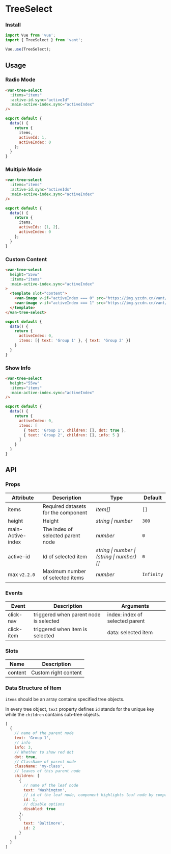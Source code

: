 # TreeSelect

### Install

```js
import Vue from 'vue';
import { TreeSelect } from 'vant';

Vue.use(TreeSelect);
```

## Usage

### Radio Mode

```html
<van-tree-select
  :items="items"
  :active-id.sync="activeId"
  :main-active-index.sync="activeIndex"
/>
```

```js
export default {
  data() {
    return {
      items,
      activeId: 1,
      activeIndex: 0
    };
  }
}
```

### Multiple Mode

```html
<van-tree-select
  :items="items"
  :active-id.sync="activeIds"
  :main-active-index.sync="activeIndex"
/>
```

```js
export default {
  data() {
    return {
      items,
      activeIds: [1, 2],
      activeIndex: 0
    };
  }
}
```

### Custom Content

```html
<van-tree-select
  height="55vw"
  :items="items"
  :main-active-index.sync="activeIndex"
>
  <template slot="content">
    <van-image v-if="activeIndex === 0" src="https://img.yzcdn.cn/vant/apple-1.jpg" />
    <van-image v-if="activeIndex === 1" src="https://img.yzcdn.cn/vant/apple-2.jpg" />
  </template>
</van-tree-select>
```

```js
export default {
  data() {
    return {
      activeIndex: 0,
      items: [{ text: 'Group 1' }, { text: 'Group 2' }]
    }
  }
}
```

### Show Info

```html
<van-tree-select
  height="55vw"
  :items="items"
  :main-active-index.sync="activeIndex"
/>
```

```js
export default {
  data() {
    return {
      activeIndex: 0,
      items: [
        { text: 'Group 1', children: [], dot: true },
        { text: 'Group 2', children: [], info: 5 }
      ]
    }
  }
}
```

## API

### Props

| Attribute | Description | Type | Default |
|------|------|------|------|
| items | Required datasets for the component | *Item[]* | `[]` |
| height | Height | *string \| number* | `300` |
| main-Active-index | The index of selected parent node | *number* | `0` |
| active-id | Id of selected item | *string \| number \| (string \| number)[]* | `0` |
| max `v2.2.0` | Maximum number of selected items | *number* | `Infinity` |

### Events

| Event | Description | Arguments |
|------|------|------|
| click-nav | triggered when parent node is selected | index: index of selected parent |
| click-item | triggered when item is selected | data: selected item |

### Slots

| Name | Description |
|------|------|
| content | Custom right content |

### Data Structure of Item

`items` should be an array contains specified tree objects.

In every tree object, `text` property defines `id` stands for the unique key while the `children` contains sub-tree objects.

```js
[
  {
    // name of the parent node
    text: 'Group 1',
    // info
    info: 3,
    // Whether to show red dot
    dot: true,
    // ClassName of parent node
    className: 'my-class',
    // leaves of this parent node
    children: [
      {
        // name of the leaf node
        text: 'Washington',
        // id of the leaf node, component highlights leaf node by comparing the activeId with this.
        id: 1,
        // disable options
        disabled: true
      },
      {
        text: 'Baltimore',
        id: 2
      }
    ]
  }
]
```
